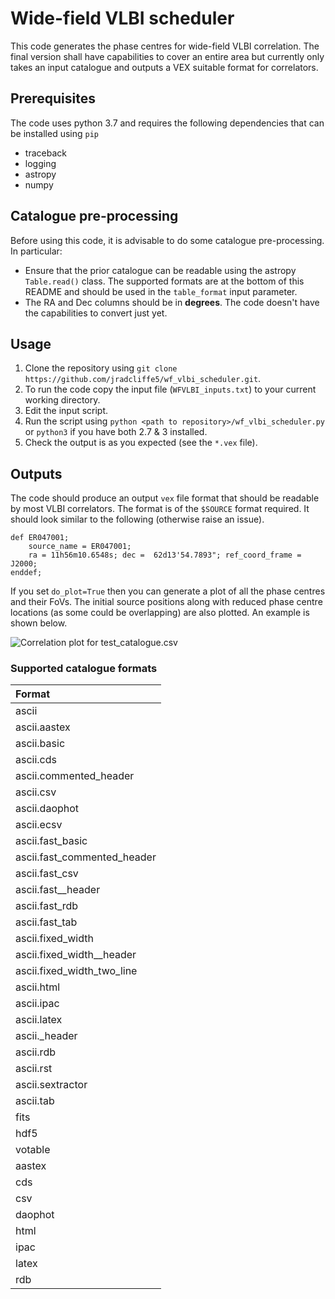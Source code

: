 # Wide-field VLBI scheduler

This code generates the phase centres for wide-field VLBI correlation. The final version shall have capabilities to cover an entire area but currently only takes an input catalogue and outputs a VEX suitable format for correlators. 

## Prerequisites
The code uses python 3.7 and requires the following dependencies that can be installed using `pip`
* traceback
* logging
* astropy
* numpy

## Catalogue pre-processing

Before using this code, it is advisable to do some catalogue pre-processing. In particular:

* Ensure that the prior catalogue can be readable using the astropy `Table.read()` class. The supported formats are at the bottom of this README and should be used in the `table_format` input parameter.
* The RA and Dec columns should be in <b>degrees</b>. The code doesn't have the capabilities to convert just yet.

## Usage 
1. Clone the repository using `git clone https://github.com/jradcliffe5/wf_vlbi_scheduler.git`.
2. To run the code copy the input file (`WFVLBI_inputs.txt`) to your current working directory.
3. Edit the input script.
4. Run the script using `python <path to repository>/wf_vlbi_scheduler.py` or `python3` if you have both 2.7 & 3 installed.
5. Check the output is as you expected (see the `*.vex` file).

## Outputs
The code should produce an output `vex` file format that should be readable by most VLBI correlators. The format is of the `$SOURCE` format required. It should look similar to the following (otherwise raise an issue).

```
def ER047001;
    source_name = ER047001;
    ra = 11h56m10.6548s; dec =  62d13'54.7893"; ref_coord_frame = J2000;
enddef;
```

If you set `do_plot=True` then you can generate a plot of all the phase centres and their FoVs. The initial source positions along with reduced phase centre locations (as some could be overlapping) are also plotted. An example is shown below. 

![Correlation plot for test_catalogue.csv](https://raw.githubusercontent.com/jradcliffe5/wf_vlbi_schedulere/master/testing/random_catalogue_correlation_params.png)

### Supported catalogue formats


|           Format           |
|:----------------------------|
|                      ascii |        
|               ascii.aastex |          
|                ascii.basic |          
|                  ascii.cds |          
|    ascii.commented_header |          
|                  ascii.csv |                           
|              ascii.daophot |                            
|                 ascii.ecsv |                          
|          ascii.fast_basic |                           
|ascii.fast_commented_header |                           
|             ascii.fast_csv |                           
|       ascii.fast__header   |                           
|             ascii.fast_rdb |                           
|             ascii.fast_tab |                          
|          ascii.fixed_width |                          
|ascii.fixed_width__header   |                        
| ascii.fixed_width_two_line |                          
|                 ascii.html |                         
|                 ascii.ipac |                          
|                ascii.latex |                         
|            ascii._header   |                        
|                  ascii.rdb |                         
|                  ascii.rst |                          
|           ascii.sextractor |                           
|                  ascii.tab |                          
|                       fits |                         
|                       hdf5 |                         
|                    votable |                         
|                     aastex |                       
|                        cds |                        
|                        csv |                      
|                    daophot |                        
|                       html |                       
|                      ipac |                       
|                      latex |                       
|                        rdb |                       

